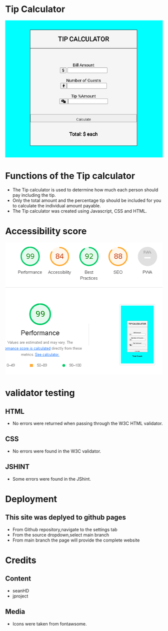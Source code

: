 # Tip Calculator

<img src="assets/images/tip-calculator.PNG">

# Functions of the Tip calculator

* The Tip calculator is used to determine how much each person should pay including the tip.
* Only the total amount and the percentage tip should be included for you to calculate the individual amount payable.
* The Tip calculator was created using Javascript, CSS and HTML.

# Accessibility score

<img src= "assets/images/accessibility.png">

# validator testing
## HTML
* No errors were returned when passing through the W3C HTML validator.
##  CSS
* No errors were found in the W3C validator.
## JSHINT
* Some errors were found in the JShint.

# Deployment
## This site was deplyed to github pages
 * From Github repository,navigate to the settings tab
 * From the source dropdown,select main branch
 * From main branch the page will provide the complete website
   
# Credits
## Content
* seanHD
* jproject

## Media
* Icons were taken from fontawsome.
